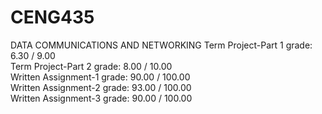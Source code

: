 # CENG435
DATA COMMUNICATIONS AND NETWORKING
Term Project-Part 1 grade: 	6.30 / 9.00<br/>
Term Project-Part 2 grade: 	8.00 / 10.00<br/>
Written Assignment-1 grade: 90.00 / 100.00<br/>
Written Assignment-2 grade: 93.00 / 100.00<br/>
Written Assignment-3 grade: 90.00 / 100.00<br/>
